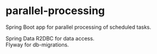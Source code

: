 # parallel-processing
Spring Boot app for parallel processing of scheduled tasks.

Spring Data R2DBC for data access.  
Flyway for db-migrations.